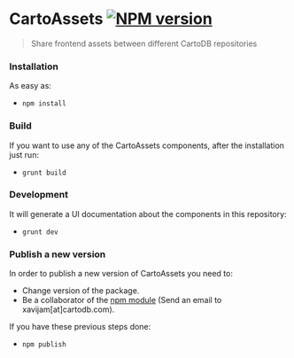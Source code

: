 # CartoAssets [![NPM version](http://img.shields.io/npm/v/cartoassets.svg)](https://www.npmjs.org/package/cartoassets)

> Share frontend assets between different CartoDB repositories


### Installation
As easy as:
- ```npm install```

### Build
If you want to use any of the CartoAssets components, after the installation just run:
- ```grunt build```

### Development
It will generate a UI documentation about the components in this repository:
- ```grunt dev```

### Publish a new version
In order to publish a new version of CartoAssets you need to:

- Change version of the package.
- Be a collaborator of the [npm module](https://www.npmjs.com/cartoassets) (Send an email to xavijam[at]cartodb.com).

If you have these previous steps done:

- ```npm publish```
